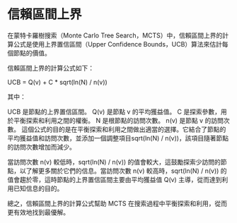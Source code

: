 # 信賴區間上界

在蒙特卡羅樹搜索（Monte Carlo Tree Search，MCTS）中，信賴區間上界的計算公式是使用上界置信區間（Upper Confidence Bounds，UCB）算法來估計每個節點的價值。

信賴區間上界的計算公式如下：

UCB = Q(v) + C * sqrt(ln(N) / n(v))

其中：

UCB 是節點的上界置信區間。
Q(v) 是節點 v 的平均獲益值。
C 是探索參數，用於平衡探索和利用之間的權衡。
N 是根節點的訪問次數。
n(v) 是節點 v 的訪問次數。
這個公式的目的是在平衡探索和利用之間做出適當的選擇。它結合了節點的平均獲益值和訪問次數，並添加一個調整項目sqrt(ln(N) / n(v))，該項目隨著節點的訪問次數增加而減少。

當訪問次數 n(v) 較低時，sqrt(ln(N) / n(v)) 的值會較大，這鼓勵探索少訪問的節點，以了解更多關於它們的信息。當訪問次數 n(v) 較高時，sqrt(ln(N) / n(v)) 的值會趨於零，這時節點的上界置信區間主要由平均獲益值 Q(v) 主導，從而達到利用已知信息的目的。

總之，信賴區間上界的計算公式幫助 MCTS 在搜索過程中平衡探索和利用，從而更有效地找到最優解。